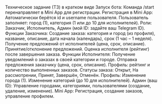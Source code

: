 Техническое задание (ТЗ) в кратком виде
Запуск бота:
Команда /start перенаправляет в Mini App для регистрации.
Регистрация в Mini App:
Автоматически берётся id и username пользователя.
Пользователь заполняет: город (1), категория (1 или до 10 для исполнителей).
Роли: Заказчик, Исполнитель, Админ (мой ID: задайте ваш Telegram ID).
Функции Заказчика:
Создание заказа: категория и город (из профиля), название, описание, дата начала (календарь), срок (1 час – 1 неделя).
Получение предложений от исполнителей (цена, срок, описание).
Принятие/отклонение предложений.
Оценка исполнителя (рейтинг) после завершения заказа.
Функции Исполнителя:
Получение уведомлений о заказах в своей категории и городе.
Отправка предложения заказчику (цена, срок, описание).
Профиль: рейтинг и количество выполненных заказов.
Статусы заказа:
Открыт, На рассмотрении, Принят, Завершён, Отменён.
Профиль:
Изменение города (1).
Изменение категорий (до 10 для исполнителей).
Админ (ваш ID):
Управление городами, категориями, пользователями (создание, удаление, изменение).
Mini App:
Регистрация, создание заказов, управление профилем.